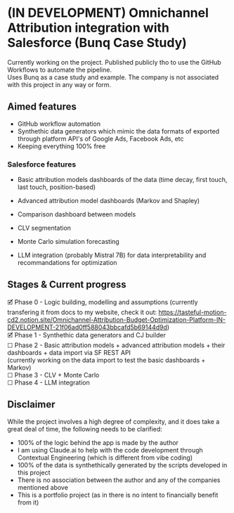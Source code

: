 # (IN DEVELOPMENT) Omnichannel Attribution integration with Salesforce (Bunq Case Study) 

Currently working on the project. Published publicly tho to use the GitHub Workflows to automate the pipeline.<br>
Uses Bunq as a case study and example. The company is not associated with this project in any way or form. 

## Aimed features
- GitHub workflow automation
- Synthethic data generators which mimic the data formats of exported through platform API's of Google Ads, Facebook Ads, etc
- Keeping everything 100% free

### Salesforce features
- Basic attribution models dashboards of the data (time decay, first touch, last touch, position-based)
- Advanced attribution model dashboards (Markov and Shapley)
- Comparison dashboard between models

- CLV segmentation
- Monte Carlo simulation forecasting
- LLM integration (probably Mistral 7B) for data interpretability and recommandations for optimization

## Stages & Current progress
🗹 Phase 0 - Logic building, modelling and assumptions (currently transfering it from docs to my website, check it out: https://tasteful-motion-cd2.notion.site/Omnichannel-Attribution-Budget-Optimization-Platform-IN-DEVELOPMENT-21f06ad0ff588043bbcafd5b69144d9d)<br> 
🗹 Phase 1 - Synthethic data generators and CJ builder<br>
☐ Phase 2 - Basic attribution models + advanced attribution models + their dashboards + data import via SF REST API<br>
            (currently working on the data import to test the basic dashboards + Markov)<br>
☐ Phase 3 - CLV + Monte Carlo<br>
☐ Phase 4 - LLM integration<br>

## Disclaimer
While the project involves a high degree of complexity, and it does take a great deal of time, the following needs to be clarified:
- 100% of the logic behind the app is made by the author
- I am using Claude.ai to help with the code development through Contextual Engineering (which is different from vibe coding)
- 100% of the data is synthethically generated by the scripts developed in this project
- There is no association between the author and any of the companies mentioned above
- This is a portfolio project (as in there is no intent to financially benefit from it)
